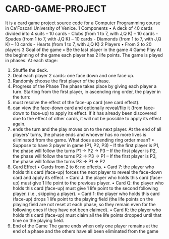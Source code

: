 # CARD-GAME-PROJECT
It is a card game project source code for a Computer Programming course in Ca'Foscari University of Venice.
1 Components
• A deck of 40 cards divided into 4 suits
  – 10 cards - Clubs (from 1 to 7, with J,Q K)
  – 10 cards - Spades (from 1 to 7, with J,Q K)
  – 10 cards - Diamonds (from 1 to 7, with J,Q K)
  – 10 cards - Hearts (from 1 to 7, with J,Q K)
2 Players
  • From 2 to 20 players
3 Goal of the game
  • Be the last player in the game
4 Game Play
  At the beginning of the game each player has 2 life points.
  The game is played in phases. At each stage:
  1. Shuffle the deck.
  2. Deal each player 2 cards: one face down and one face up.
  3. Randomly choose the first player of the phase.
5. Progress of the Phase
  The phase takes place by giving each player a turn. Starting from the first player, in ascending ring
  order, the player in the turn:
  1. must resolve the effect of the face-up card (see card effect).
  2. can view the face-down card and optionally reveal/flip it (from face-down to face-up) to apply
    its effect. If it has already been discovered due to the effect of other cards, it will not be possible
    to apply its effect again.
  3. ends the turn and the play moves on to the next player. At the end of all players’ turns, the
    phase ends and whoever has no more lives is eliminated from the game.
  What does ascending ring order mean?
  • Suppose to have 3 player in game (P1, P2, P3)
  – If the first player is P1, the phase will follow the turns P1 → P2 → P3
  – If the first player is P2, the phase will follow the turns P2 → P3 → P1
  – If the first player is P3, the phase will follow the turns P3 → P1 → P2
6. Card Effect
  • Cards from 2 to 6: no effects.
  • Card 7: the player who holds this card (face-up) forces the next player to reveal the face-down
    card and apply its effect.
  • Card J: the player who holds this card (face-up) must give 1 life point to the previous player.
  • Card Q: the player who holds this card (face-up) must give 1 life point to the second following
    player. (i.e., skipping a player).
  • Card 1: the player who holds this card (face-up) drops 1 life point to the playing field (the
    life points on the playing field are not reset at each phase, so they remain even for the following
    ones if they have not been claimed).
  • Card K: the player who holds this card (face-up) must claim all the life points dropped until
    that time on the playing field.
7. End of the Game
The game ends when only one player remains at the end of a phase and the others have all been
eliminated from the game
